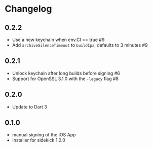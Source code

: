 # Changelog

## 0.2.2

- Use a new keychain when env.CI == true #9
- Add `archiveSilenceTimeout` to `buildIpa`, defaults to 3 minutes #9

## 0.2.1

- Unlock keychain after long builds before signing #6
- Support for OpenSSL 3.1.0 with the `-legacy` flag #8

## 0.2.0

- Update to Dart 3

## 0.1.0

- manual signing of the iOS App
- Installer for sidekick 1.0.0